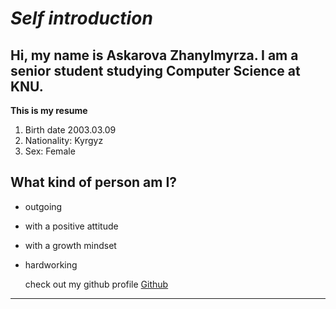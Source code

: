 ***Self introduction***
== 
Hi, my name is Askarova Zhanylmyrza. I am a senior student studying Computer Science at KNU.
-

**This is my resume** 

>


1. Birth date 2003.03.09
2. Nationality: Kyrgyz
3. Sex: Female

What kind of person am I?
--
* outgoing
* with a positive attitude 
* with a growth mindset
* hardworking


    check out my github profile 
[Github](https://github.com/jnlliee)
----



